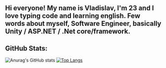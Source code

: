 ## Hi everyone! My name is Vladislav, I'm 23 and I love typing code and learning english. Few words about myself, Software Engineer, basically Unity / ASP.NET / .Net core/framework.

## GitHub Stats:
![Anurag's GitHub stats](https://github-readme-stats.vercel.app/api?username=skilloff1337&show_icons=true&theme=merko&hide=contribs,prs)
[![Top Langs](https://github-readme-stats.vercel.app/api/top-langs/?username=skilloff1337&layout=compact)](https://github.com/anuraghazra/github-readme-stats)
